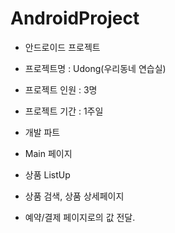 # AndroidProject
* 안드로이드 프로젝트
* 프로젝트명 : Udong(우리동네 연습실)
* 프로젝트 인원 : 3명
* 프로젝트 기간 : 1주일

* 개발 파트 
* Main 페이지
* 상품 ListUp
* 상품 검색, 상품 상세페이지
* 예약/결제 페이지로의 값 전달. 
